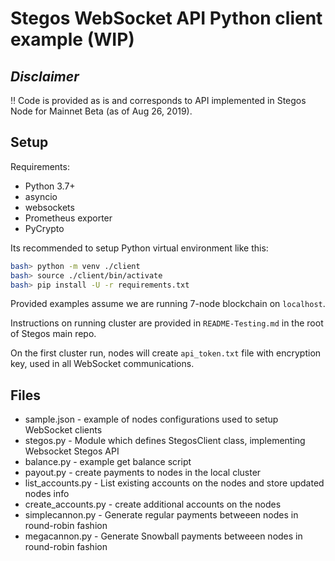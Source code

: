 # Stegos WebSocket API Python client example (WIP)

## *Disclaimer*

:bangbang: Code is provided as is and corresponds to API implemented in Stegos Node for Mainnet Beta (as of Aug 26, 2019).

## Setup

Requirements:

* Python 3.7+
* asyncio
* websockets
* Prometheus exporter
* PyCrypto


Its recommended to setup Python virtual environment like this:

```bash
bash> python -m venv ./client
bash> source ./client/bin/activate
bash> pip install -U -r requirements.txt
```

Provided examples assume we are running 7-node blockchain on `localhost`.

Instructions on running cluster are provided in `README-Testing.md` in the root of Stegos main repo.

On the first cluster run, nodes will create `api_token.txt` file with encryption key, used in all WebSocket communications.

## Files

* sample.json - example of nodes configurations used to setup WebSocket clients
* stegos.py - Module which defines StegosClient class, implementing Websocket Stegos API
* balance.py - example get balance script
* payout.py - create payments to nodes in the local cluster
* list_accounts.py - List existing accounts on the nodes and store updated nodes info
* create_accounts.py - create additional accounts on the nodes
* simplecannon.py - Generate regular payments betweeen nodes in round-robin fashion
* megacannon.py - Generate Snowball payments betweeen nodes in round-robin fashion
